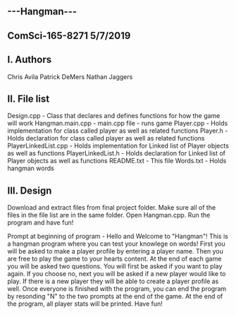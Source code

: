 ---Hangman---
------------

ComSci-165-8271
5/7/2019
------------

I. Authors
------------
Chris Avila
Patrick DeMers
Nathan Jaggers

II. File list
----------
Design.cpp -                 Class that declares and defines functions for how the game will work 
Hangman.main.cpp -           main.cpp file - runs game 
Player.cpp -                 Holds implementation for class called player as well as related functions
Player.h -                   Holds declaration for class called player as well as related functions
PlayerLinkedList.cpp -       Holds implementation for Linked list of Player objects as well as functions
PlayerLinkedList.h -         Holds declaration for Linked list of Player objects as well as functions
README.txt -                 This file
Words.txt -                  Holds hangman words

III. Design
----------
Download and extract files from final project folder. Make sure all of the files
in the file list are in the same folder. Open Hangman.cpp. Run the program and 
have fun!

Prompt at beginning of program - 
    Hello and Welcome to "Hangman"!
    This is a hangman program where you can test your knowlege on words!
    First you will be asked to make a player profile by entering a player name.
    Then you are free to play the game to your hearts content. At the end 
    of each game you will be asked two questions. You will first be asked if 
    you want to play again. If you choose no, next you will be asked if a 
    new player would like to play. If there is a new player they will be able
    to create a player profile as well. Once everyone is finished with the 
    program, you can end the program by resonding "N" to the two prompts 
    at the end of the game.
    At the end of the program, all player stats will be printed.
    Have fun!
